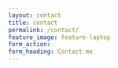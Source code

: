 ```yaml
---
layout: contact
title: contact
permalink: /contact/
feature_image: feature-laptop
form_action:
form_heading: Contact me
---
```

